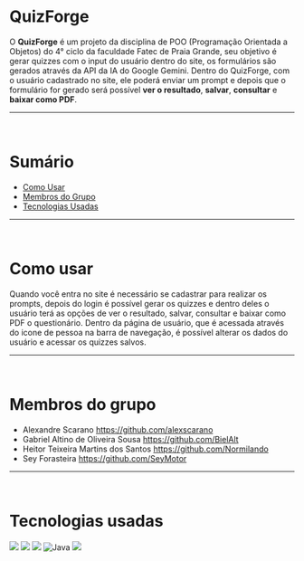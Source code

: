 

# QuizForge

O **QuizForge** é um projeto da disciplina de POO (Programação Orientada a Objetos) do 4° ciclo da faculdade Fatec de Praia Grande, seu objetivo é gerar quizzes com o input do usuário dentro do site, os formulários são gerados através da API da IA do Google Gemini.
Dentro do QuizForge, com o usuário cadastrado no site, ele poderá enviar um prompt e depois que o formulário for gerado será possível **ver o resultado**, **salvar**, **consultar** e **baixar como PDF**.

<hr>
<br>

# Sumário

* [Como Usar](#como_usar)
* [Membros do Grupo](#membros_grupo)
* [Tecnologias Usadas](#tecnologias)

<hr>
<br>


# <a id="como_usar"></a> Como usar

Quando você entra no site é necessário se cadastrar para realizar os prompts, depois do login é possível gerar os quizzes e dentro deles o usuário terá as opções de ver o resultado, salvar, consultar e baixar como PDF o questionário. Dentro da página de usuário, que é acessada através do icone de pessoa na barra de navegação, é possível alterar os dados do usuário e acessar os quizzes salvos. 

<hr>
<br>

# <a id="membros_grupo"></a> Membros do grupo

* Alexandre Scarano <https://github.com/alexscarano>
* Gabriel Altino de Oliveira Sousa <https://github.com/BielAlt>
* Heitor Teixeira Martins dos Santos <https://github.com/Normilando>
* Sey Forasteira <https://github.com/SeyMotor>

<hr>
<br>

# <a id="tecnologias"></a> Tecnologias usadas

<img src="https://img.shields.io/badge/HTML5-E34F26?style=for-the-badge&logo=html5&logoColor=white"/> <img src="https://img.shields.io/badge/CSS3-1572B6?style=for-the-badge&logo=css3&logoColor=white"/> <img src="https://img.shields.io/badge/Bootstrap-563D7C?style=for-the-badge&logo=bootstrap&logoColor=white"/> ![Java](https://img.shields.io/badge/java-%23ED8B00.svg?style=for-the-badge&logo=openjdk&logoColor=white) <img src="https://img.shields.io/badge/MariaDB-003545?style=for-the-badge&logo=mariadb&logoColor=white"/>

